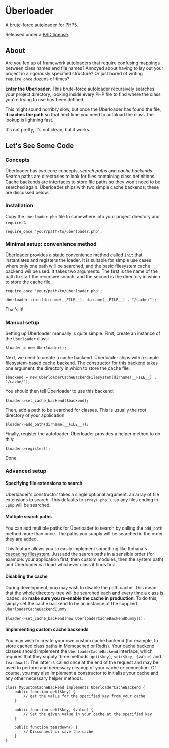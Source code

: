 Überloader
==========

A brute-force autoloader for PHP5.

Released under a [BSD license](http://en.wikipedia.org/wiki/BSD_licenses).

About
-----

Are you fed up of framework autoloaders that require confusing mappings between class names and file names? Annoyed about having to lay out your project in a rigorously specified structure? Or just bored of writing `require_once` dozens of times?

**Enter the Überloader**. This brute-force autoloader recursively searches your project directory, looking inside every PHP file to find where the class you're trying to use has been defined.

This might sound horribly slow, but once the Überloader has found the file, **it caches the path** so that next time you need to autoload the class, the lookup is lightning fast.

It's not pretty, it's not clean, but it works.

Let's See Some Code
-------------------

### Concepts ###

Überloader has two core concepts, *search paths* and *cache backends*. Search paths are directories to look for files containing class definitions. Cache backends are interfaces to store file paths so they won't need to be searched again. Überloader ships with two simple cache backends; these are discussed below.

### Installation ###

Copy the `uberloader.php` file to somewhere into your project directory and `require` it:

`require_once 'your/path/to/uberloader.php';`

### Minimal setup: convenience method ###

Überloader provides a static convenience method called `init` that instantiates and registers the loader. It is suitable for simple use cases where only one path will be searched, and the basic filesystem cache backend will be used. It takes two arguments. The first is the name of the path to start the recursive search, and the second is the directory in which to store the cache file.

`require_once 'your/path/to/uberloader.php';`

`Uberloader::init(dirname(__FILE__), dirname(__FILE__) . "/cache/");`

That's it!

### Manual setup ###

Setting up Überloader manually is quite simple. First, create an instance of the `Uberloader` class:

`$loader = new Uberloader();`

Next, we need to create a cache backend. Überloader ships with a simple filesystem-based cache backend. The constructor for this backend takes one argument: the directory in which to store the cache file.

`$backend = new UberloaderCacheBackendFilesystem(dirname(__FILE__) . "/cache/");`

You should then tell Überloader to use this backend:

`$loader->set_cache_backend($backend);`

Then, add a path to be searched for classes. This is usually the root directory of your application:

`$loader->add_path(dirname(__FILE__));`

Finally, register the autoloader. Überloader provides a helper method to do this:

`$loader->register();`

Done.

### Advanced setup ###

#### Specifying file extensions to search ####

Überloader's constructor takes a single optional argument: an array of file extensions to search. This defaults to `array('php')`, so any files ending in `.php` will be searched.

#### Multiple search paths ####

You can add multiple paths for Überloader to search by calling the `add_path` method more than once. The paths you supply will be searched in the order they are added.

This feature allows you to easily implement something like Kohana's [cascading filesystem](http://kohanaframework.org/guide/about.filesystem). Just add the search paths in a sensible order (for example: your application first, then custom modules, then the system path) and Überloader will load whichever class it finds first.

#### Disabling the cache ####

During development, you may wish to disable the path cache. This mean that the whole directory tree will be searched each and every time a class is loaded, so **make sure you re-enable the cache in production**. To do this, simply set the cache backend to be an instance of the supplied `UberloaderCacheBackendDummy`.

`$loader->set_cache_backend(new UberloaderCacheBackendDummy());`

#### Implementing custom cache backends ####

You may wish to create your own custom cache backend (for example, to store cached class paths in [Memcached](http://memcached.org/) or [Redis](http://redis.io/)). Your cache backend classes should implement the `UberloaderCacheBackend` interface, which requires that they supply three methods: `get($key)`, `set($key, $value)` and `teardown()`. The latter is called once at the end of the request and may be used to perform and necessary cleanup of your cache or connection. Of course, you may also implement a constructor to initialise your cache and any other necessary helper methods.

    class MyCustomCacheBackend implements UberloaderCacheBackend {
        public function get($key) {
            // get the value for the specified key from your cache
        }

        public function set($key, $value) {
            // Set the given value in your cache at the specified key
        }

        public function teardown() {
            // Disconnect or save the cache
        }
    }
